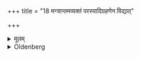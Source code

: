 +++
title = "18 मन्त्रान्तमव्यक्तं परस्यादिग्रहणेन विद्यात्"

+++

<details><summary>मूलम्</summary>

मन्त्रान्तमव्यक्तं परस्यादिग्रहणेन विद्यात् १८
</details>

<details><summary>Oldenberg</summary>

18. The Hotr̥'s place is filled by (the sacrificer) himself.
</details>
